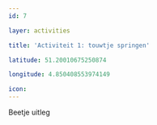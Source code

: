 ```yaml
---
id: 7

layer: activities

title: 'Activiteit 1: touwtje springen'

latitude: 51.20010675250874

longitude: 4.850408553974149

icon:
---
```


Beetje uitleg

